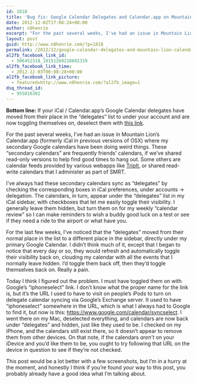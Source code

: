 ```yaml
---
id: 1818
title: 'Bug fix: Google Calendar Delegates and Calendar.app on Mountain Lion'
date: 2012-12-02T17:08:24+00:00
author: n8henrie
excerpt: "For the past several weeks, I've had an issue in Mountain Lion's Calendar.app (formerly iCal in previous versions of OSX) where my secondary Google calendars have been doing weird things."
layout: post
guid: http://www.n8henrie.com/?p=1818
permalink: /2012/12/google-calendar-delegates-and-mountain-lion-calendar/
al2fb_facebook_link_id:
  - 506452318_10151269218602319
al2fb_facebook_link_time:
  - 2012-12-03T00:08:28+00:00
al2fb_facebook_link_picture:
  - featured=http://www.n8henrie.com/?al2fb_image=1
dsq_thread_id:
  - 955016302
---
```

**Bottom line:** If your iCal / Calendar.app&#8217;s Google Calendar delegates have moved from their place in the &#8220;delegates&#8221; list to under your account and are now toggling themselves on, deselect them with [this link](https://www.google.com/calendar/syncselect "iphoneselect").
  
<!--more-->

For the past several weeks, I&#8217;ve had an issue in Mountain Lion&#8217;s Calendar.app (formerly iCal in previous versions of OSX) where my secondary Google calendars have been doing weird things. These &#8220;secondary calendars&#8221; are frequently friends&#8217; calendars, if we&#8217;ve shared read-only versions to help find good times to hang out. Some others are calendar feeds provided by various webapps like [TripIt](http://www.tripit.com), or shared read-write calendars that I administer as part of SMRT.

I&#8217;ve always had these secondary calendars sync as &#8220;delegates&#8221; by checking the corresponding boxes in iCal preferences, under accounts -> delegation. The calendars, in turn, appear under the &#8220;delegates&#8221; list in my iCal sidebar, with checkboxes that let me easily toggle their visibility. I generally leave them hidden, but turn them on for my weekly &#8220;calendar review&#8221; so I can make reminders to wish a buddy good luck on a test or see if they need a ride to the airport or what have you.

For the last few weeks, I&#8217;ve noticed that the &#8220;delegates&#8221; moved from their normal place in the list to a different place in the sidebar, directly under my primary Google Calendar. I didn&#8217;t think much of it, except that I began to notice that every day or so, they would refresh and automatically toggle their visibility back on, clouding my calendar with all the events that I normally leave hidden. I&#8217;d toggle them back off, then they&#8217;d toggle themselves back on. Really a pain.

Today I think I figured out the problem. I must have toggled them on with Google&#8217;s &#8220;iphoneselect&#8221; link. I don&#8217;t know what the proper name for the link is, but it&#8217;s the URL I used to have to visit on people&#8217;s iPods to turn on delegate calendar syncing via Google&#8217;s Exchange server. It used to have &#8220;iphoneselect&#8221; somewhere in the URL, which is what I always had to Google to find it, but now is this: <https://www.google.com/calendar/syncselect>. I went there on my Mac, deselected everything, and calendars are now back under &#8220;delegates&#8221; and hidden, just like they used to be. I checked on my iPhone, and the calendars still exist there, so it doesn&#8217;t appear to remove them from other devices. On that note, if the calendars _aren&#8217;t_ on your iDevice and you&#8217;d like them to be, you ought to try following that URL on the device in question to see if they&#8217;re not checked.

This post would be a lot better with a few screenshots, but I&#8217;m in a hurry at the moment, and honestly I think if you&#8217;re found your way to this post, you probably already have a good idea what I&#8217;m talking about.